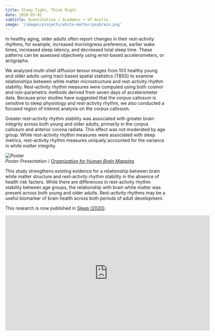 ```yaml
---
title: Sleep Tight, Think Right
date: 2020-05-01
subtitle: Quantitative / Academic • UT Austin
image: '/images/projects/white-matter/psybrain.png'
---
```


In healthy aging, older adults often report changes in their rest-activity rhythms, for example, increased morningness preference, earlier wake times, increased sleep latency, and decreased total sleep time. These patterns can be assessed objectively using wrist-based accelerometers, or actigraphs. 

We analyzed multi-shell diffusion tensor images from 103 healthy young and older adults using tract-based spatial statistics (TBSS) to examine relationships between white matter microstructure and rest-activity rhythm stability. Rest-activity rhythm measures were computed using both cosinor and non-parametric methods derived from seven days of accelerometer data. Because prior studies have suggested that the corpus callosum is sensitive to sleep physiology and rest-activity rhythm, we also conducted a focused region of interest analysis on the corpus callosum.

Greater rest-activity rhythm stability was associated with greater brain integrity across both young and older adults, primarily in the corpus callosum and anterior corona radiata. This effect was not moderated by age group. While rest-activity rhythm measures were associated with sleep metrics, rest-activity rhythm measures uniquely accounted for the variance in white matter integrity.

<div class="gallery-box">
  <div class="gallery">
    <img src="/images/projects/white-matter/mcmahon_ohbm_2020.jpg" B loading="lazy" alt="Poster">
  </div>
  <em>Poster Presentation / <a href="https://humanbrainmapping.org" target="_blank">Organization for Human Brain Mapping</a></em>
</div>

This study strengthens existing evidence for a relationship between brain white matter structure and rest-activity rhythm stability in the absence of health risk factors. While there are differences in rest-activity rhythm stability between age groups, the relationship with brain white matter was present across both young and older adults. Rest-activity rhythms may be a useful biomarker of brain health across both periods of adult development.

This research is now published in [Sleep (2020)](https://doi.org/10.1093/sleep/zsaa266).

<iframe title="vimeo-player" src="https://player.vimeo.com/video/672413969?h=ab964b47f2" width="640" height="360" frameborder="0" allowfullscreen></iframe>
